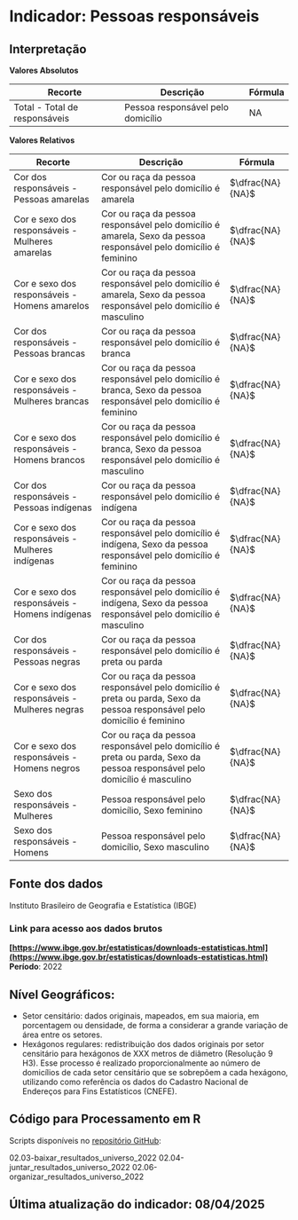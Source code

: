 # Indicador: Pessoas responsáveis

## Interpretação

**Valores Absolutos**

|Recorte|Descrição  |Fórmula
|--|--|--|
|Total - Total de responsáveis|Pessoa responsável pelo domicílio|NA|

**Valores Relativos**

|Recorte|Descrição  |Fórmula
|--|--|--|
|Cor dos responsáveis - Pessoas amarelas|Cor ou raça da pessoa responsável pelo domicílio é amarela|$\dfrac{NA}{NA}$|
|Cor e sexo dos responsáveis - Mulheres amarelas|Cor ou raça da pessoa responsável pelo domicílio é amarela, Sexo da pessoa responsável pelo domicílio é feminino|$\dfrac{NA}{NA}$|
|Cor e sexo dos responsáveis - Homens amarelos|Cor ou raça da pessoa responsável pelo domicílio é amarela, Sexo da pessoa responsável pelo domicílio é masculino|$\dfrac{NA}{NA}$|
|Cor dos responsáveis - Pessoas brancas|Cor ou raça da pessoa responsável pelo domicílio é branca|$\dfrac{NA}{NA}$|
|Cor e sexo dos responsáveis - Mulheres brancas|Cor ou raça da pessoa responsável pelo domicílio é branca, Sexo da pessoa responsável pelo domicílio é feminino|$\dfrac{NA}{NA}$|
|Cor e sexo dos responsáveis - Homens brancos|Cor ou raça da pessoa responsável pelo domicílio é branca, Sexo da pessoa responsável pelo domicílio é masculino|$\dfrac{NA}{NA}$|
|Cor dos responsáveis - Pessoas indígenas|Cor ou raça da pessoa responsável pelo domicílio é indígena|$\dfrac{NA}{NA}$|
|Cor e sexo dos responsáveis - Mulheres indígenas|Cor ou raça da pessoa responsável pelo domicílio é indígena, Sexo da pessoa responsável pelo domicílio é feminino|$\dfrac{NA}{NA}$|
|Cor e sexo dos responsáveis - Homens indígenas|Cor ou raça da pessoa responsável pelo domicílio é indígena, Sexo da pessoa responsável pelo domicílio é masculino|$\dfrac{NA}{NA}$|
|Cor dos responsáveis - Pessoas negras|Cor ou raça da pessoa responsável pelo domicílio é preta ou parda|$\dfrac{NA}{NA}$|
|Cor e sexo dos responsáveis - Mulheres negras|Cor ou raça da pessoa responsável pelo domicílio é preta ou parda, Sexo da pessoa responsável pelo domicílio é feminino|$\dfrac{NA}{NA}$|
|Cor e sexo dos responsáveis - Homens negros|Cor ou raça da pessoa responsável pelo domicílio é preta ou parda, Sexo da pessoa responsável pelo domicílio é masculino|$\dfrac{NA}{NA}$|
|Sexo dos responsáveis - Mulheres|Pessoa responsável pelo domicílio, Sexo feminino|$\dfrac{NA}{NA}$|
|Sexo dos responsáveis - Homens|Pessoa responsável pelo domicílio, Sexo masculino|$\dfrac{NA}{NA}$|

## Fonte dos dados
Instituto Brasileiro de Geografia e Estatística (IBGE)

### Link para acesso aos dados brutos
**[https://www.ibge.gov.br/estatisticas/downloads-estatisticas.html](https://www.ibge.gov.br/estatisticas/downloads-estatisticas.html)**
**Período**: 2022

## Nível Geográficos:

 - Setor censitário: dados originais, mapeados, em sua maioria, em porcentagem ou densidade, de forma a considerar a grande variação de área entre os setores.
 - Hexágonos regulares: redistribuição dos dados originais por setor censitário para hexágonos de XXX metros de diâmetro (Resolução 9 H3). Esse processo é realizado proporcionalmente ao número de domicílios de cada setor censitário que se sobrepõem a cada hexágono, utilizando como referência os dados do Cadastro Nacional de Endereços para Fins Estatísticos (CNEFE).

## Código para Processamento em R
Scripts disponíveis no [repositório GitHub](https://github.com/cem-usp/georedus):

02.03-baixar_resultados_universo_2022
02.04-juntar_resultados_universo_2022
02.06-organizar_resultados_universo_2022

## Última atualização do indicador: 08/04/2025
